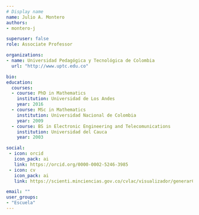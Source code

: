 ```yaml
---
# Display name
name: Julio A. Montero
authors:
- montero-j

superuser: false
role: Associate Professor

organizations:
- name: Universidad Pedagógica y Tecnológica de Colombia
  url: "http://www.uptc.edu.co"

bio: 
education:
  courses:
  - course: PhD in Mathematics
    institution: Universidad de Los Andes
    year: 2016
  - course: MSc in Mathematics
    institution: Universidad Nacional de Colombia
    year: 2009
  - course: BS in Electronic Engineering and Telecomunications
    institution: Universidad del Cauca
    year: 2003

social:
 - icon: orcid
   icon_pack: ai
   link: https://orcid.org/0000-0002-5246-3985
 - icon: cv
   icon_pack: ai
   link: https://scienti.minciencias.gov.co/cvlac/visualizador/generarCurriculoCv.do?cod_rh=0000699683

email: ""
user_groups:
- "Escuela"
---
```

